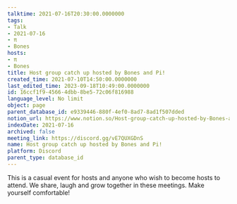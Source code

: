```yaml
---
talktime: 2021-07-16T20:30:00.0000000
tags:
- Talk
- 2021-07-16
- π
- Bones
hosts:
- π
- Bones
title: Host group catch up hosted by Bones and Pi!
created_time: 2021-07-10T14:50:00.0000000
last_edited_time: 2023-09-18T10:49:00.0000000
id: 16ccf1f9-4566-4dbb-8be5-72c06f816988
language_level: No limit
object: page
parent_database_id: e9339446-880f-4ef0-8ad7-8ad1f507dded
notion_url: https://www.notion.so/Host-group-catch-up-hosted-by-Bones-and-Pi-16ccf1f945664dbb8be572c06f816988
indexDate: 2021-07-16
archived: false
meeting_link: https://discord.gg/vE7QUXGDnS
name: Host group catch up hosted by Bones and Pi!
platform: Discord
parent_type: database_id
---
```


This is a casual event for hosts and anyone who wish to become hosts to attend.  We share, laugh and grow together in these meetings.  Make yourself comfortable!






